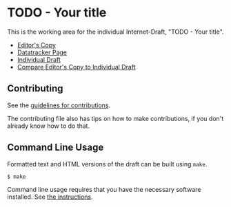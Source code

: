 <!-- regenerate: on (set to off if you edit this file) -->

# TODO - Your title

This is the working area for the individual Internet-Draft, "TODO - Your title".

* [Editor's Copy](https://boucadair.github.io/draft-boucadair-ietf-energy-overview/#go.draft-boucadair-ietf-energy-overview.html)
* [Datatracker Page](https://datatracker.ietf.org/doc/draft-boucadair-ietf-energy-overview)
* [Individual Draft](https://datatracker.ietf.org/doc/html/draft-boucadair-ietf-energy-overview)
* [Compare Editor's Copy to Individual Draft](https://boucadair.github.io/draft-boucadair-ietf-energy-overview/#go.draft-boucadair-ietf-energy-overview.diff)


## Contributing

See the
[guidelines for contributions](https://github.com/boucadair/draft-boucadair-ietf-energy-overview/blob/main/CONTRIBUTING.md).

The contributing file also has tips on how to make contributions, if you
don't already know how to do that.

## Command Line Usage

Formatted text and HTML versions of the draft can be built using `make`.

```sh
$ make
```

Command line usage requires that you have the necessary software installed.  See
[the instructions](https://github.com/martinthomson/i-d-template/blob/main/doc/SETUP.md).

